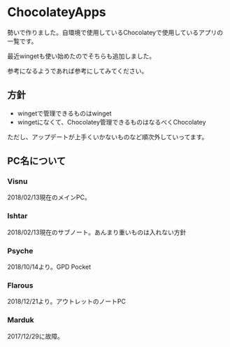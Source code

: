 # ChocolateyApps
勢いで作りました。自環境で使用しているChocolateyで使用しているアプリの一覧です。

最近wingetも使い始めたのでそちらも追加しました。

参考になるようであれば参考にしてみてください。

## 方針

* wingetで管理できるものはwinget
* wingetになくて、Chocolatey管理できるものはなるべくChocolatey

ただし、アップデートが上手くいかないものなど順次外していってます。

## PC名について

### Visnu
2018/02/13現在のメインPC。

### Ishtar
2018/02/13現在のサブノート。あんまり重いものは入れない方針

### Psyche

2018/10/14より。GPD Pocket

### Flarous

2018/12/21より。アウトレットのノートPC

### Marduk
2017/12/29に故障。
